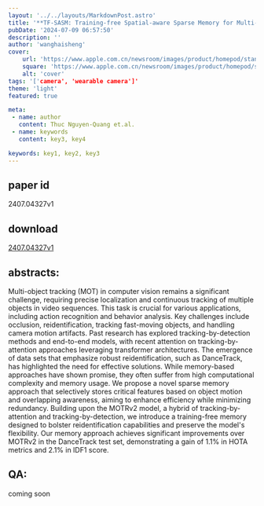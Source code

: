 ```yaml
---
layout: '../../layouts/MarkdownPost.astro'
title: '**TF-SASM: Training-free Spatial-aware Sparse Memory for Multi-object Tracking**'
pubDate: '2024-07-09 06:57:50'
description: ''
author: 'wanghaisheng'
cover:
    url: 'https://www.apple.com.cn/newsroom/images/product/homepod/standard/Apple-HomePod-hero-230118_big.jpg.large_2x.jpg'
    square: 'https://www.apple.com.cn/newsroom/images/product/homepod/standard/Apple-HomePod-hero-230118_big.jpg.large_2x.jpg'
    alt: 'cover'
tags: '['camera', 'wearable camera']' 
theme: 'light'
featured: true

meta:
 - name: author
   content: Thuc Nguyen-Quang et.al.
 - name: keywords
   content: key3, key4

keywords: key1, key2, key3
---
```


## paper id
2407.04327v1
## download
[2407.04327v1](http://arxiv.org/abs/2407.04327v1)
## abstracts:
Multi-object tracking (MOT) in computer vision remains a significant challenge, requiring precise localization and continuous tracking of multiple objects in video sequences. This task is crucial for various applications, including action recognition and behavior analysis. Key challenges include occlusion, reidentification, tracking fast-moving objects, and handling camera motion artifacts. Past research has explored tracking-by-detection methods and end-to-end models, with recent attention on tracking-by-attention approaches leveraging transformer architectures. The emergence of data sets that emphasize robust reidentification, such as DanceTrack, has highlighted the need for effective solutions. While memory-based approaches have shown promise, they often suffer from high computational complexity and memory usage. We propose a novel sparse memory approach that selectively stores critical features based on object motion and overlapping awareness, aiming to enhance efficiency while minimizing redundancy. Building upon the MOTRv2 model, a hybrid of tracking-by-attention and tracking-by-detection, we introduce a training-free memory designed to bolster reidentification capabilities and preserve the model's flexibility. Our memory approach achieves significant improvements over MOTRv2 in the DanceTrack test set, demonstrating a gain of 1.1\% in HOTA metrics and 2.1\% in IDF1 score.
## QA:
coming soon
